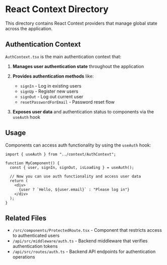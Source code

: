 # React Context Directory

This directory contains React Context providers that manage global state across the application.

## Authentication Context

`AuthContext.tsx` is the main authentication context that:

1. **Manages user authentication state** throughout the application
2. **Provides authentication methods** like:
   - `signIn` - Log in existing users
   - `signUp` - Register new users
   - `signOut` - Log out current user
   - `resetPasswordForEmail` - Password reset flow

3. **Exposes user data** and authentication status to components via the `useAuth` hook

## Usage

Components can access auth functionality by using the `useAuth` hook:

```tsx
import { useAuth } from "../context/AuthContext";

function MyComponent() {
  const { user, signIn, signOut, isLoading } = useAuth();
  
  // Now you can use auth functionality and access user data
  return (
    <div>
      {user ? `Hello, ${user.email}` : "Please log in"}
    </div>
  );
}
```

## Related Files

- `/src/components/ProtectedRoute.tsx` - Component that restricts access to authenticated users
- `/api/src/middleware/auth.ts` - Backend middleware that verifies authentication tokens
- `/api/src/routes/auth.ts` - Backend API endpoints for authentication operations 
